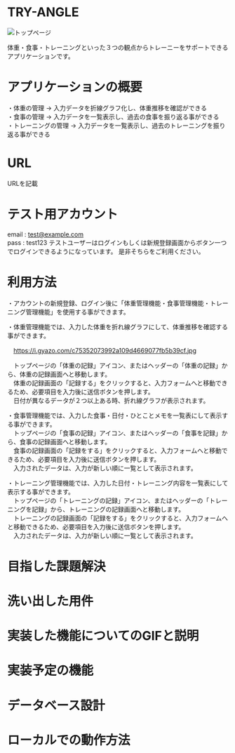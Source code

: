 # TRY-ANGLE

![トップページ](https://i.gyazo.com/c75352073992a109d4669077fb5b39cf.jpg)

体重・食事・トレーニングといった３つの観点からトレーニーをサポートできるアプリケーションです。

# アプリケーションの概要
・体重の管理          →  入力データを折線グラフ化し、体重推移を確認ができる<br>
・食事の管理          →  入力データを一覧表示し、過去の食事を振り返る事ができる<br>
・トレーニングの管理  →  入力データを一覧表示し、過去のトレーニングを振り返る事ができる

# URL
URLを記載

# テスト用アカウント
email : test@example.com<br>
pass  : test123
テストユーザーはログインもしくは新規登録画面からボタン一つでログインできるようになっています。 是非そちらをご利用ください。


# 利用方法
・アカウントの新規登録、ログイン後に「体重管理機能・食事管理機能・トレーニング管理機能」を使用する事ができます。

・体重管理機能では、入力した体重を折れ線グラフにして、体重推移を確認する事ができます。<br>

　https://i.gyazo.com/c75352073992a109d4669077fb5b39cf.jpg

　トップページの「体重の記録」アイコン、またはヘッダーの「体重の記録」から、体重の記録画面へと移動します。<br>
　体重の記録画面の「記録する」をクリックすると、入力フォームへと移動できるため、必要項目を入力後に送信ボタンを押します。<br>
　日付が異なるデータが２つ以上ある時、折れ線グラフが表示されます。

・食事管理機能では、入力した食事・日付・ひとことメモを一覧表にして表示する事ができます。<br>
　トップページの「食事の記録」アイコン、またはヘッダーの「食事を記録」から、食事の記録画面へと移動します。<br>
　食事の記録画面の「記録をする」をクリックすると、入力フォームへと移動できるため、必要項目を入力後に送信ボタンを押します。<br>
　入力されたデータは、入力が新しい順に一覧として表示されます。
 
 ・トレーニング管理機能では、入力した日付・トレーニング内容を一覧表にして表示する事ができます。<br>
　トップページの「トレーニングの記録」アイコン、またはヘッダーの「トレーニングを記録」から、トレーニングの記録画面へと移動します。<br>
　トレーニングの記録画面の「記録をする」をクリックすると、入力フォームへと移動できるため、必要項目を入力後に送信ボタンを押します。<br>
　入力されたデータは、入力が新しい順に一覧として表示されます。


# 目指した課題解決


# 洗い出した用件


# 実装した機能についてのGIFと説明


# 実装予定の機能
# データベース設計
# ローカルでの動作方法
